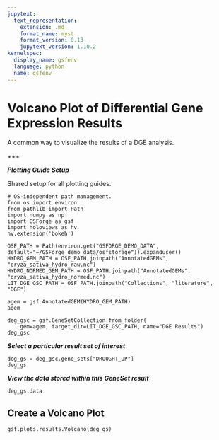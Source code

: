 ```yaml
---
jupytext:
  text_representation:
    extension: .md
    format_name: myst
    format_version: 0.13
    jupytext_version: 1.10.2
kernelspec:
  display_name: gsfenv
  language: python
  name: gsfenv
---
```


# Volcano Plot of Differential Gene Expression Results

A common way to visualize the results of a DGE analysis.

+++

***Plotting Guide Setup***

Shared setup for all plotting guides.

```{code-cell}
# OS-independent path management.
from os import environ
from pathlib import Path
import numpy as np
import GSForge as gsf
import holoviews as hv
hv.extension('bokeh')

OSF_PATH = Path(environ.get("GSFORGE_DEMO_DATA", default="~/GSForge_demo_data/osfstorage")).expanduser()
HYDRO_GEM_PATH = OSF_PATH.joinpath("AnnotatedGEMs", "oryza_sativa_hydro_raw.nc")
HYDRO_NORMED_GEM_PATH = OSF_PATH.joinpath("AnnotatedGEMs", "oryza_sativa_hydro_normed.nc")
LIT_DGE_GSC_PATH = OSF_PATH.joinpath("Collections", "literature", "DGE")
```

```{code-cell}
agem = gsf.AnnotatedGEM(HYDRO_GEM_PATH)
agem
```

```{code-cell}
deg_gsc = gsf.GeneSetCollection.from_folder(
    gem=agem, target_dir=LIT_DGE_GSC_PATH, name="DGE Results")
deg_gsc
```

***Select a particular result set of interest***

```{code-cell}
deg_gs = deg_gsc.gene_sets["DROUGHT_UP"]
deg_gs
```

***View the data stored within this GeneSet result***

```{code-cell}
deg_gs.data
```

## Create a Volcano Plot

```{code-cell}
gsf.plots.results.Volcano(deg_gs)
```

